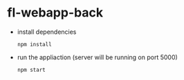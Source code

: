 # fl-webapp-back
- install dependencies
   ```
   npm install
   ```
- run the appliaction (server will be running on port 5000)
  ```
  npm start
  ```